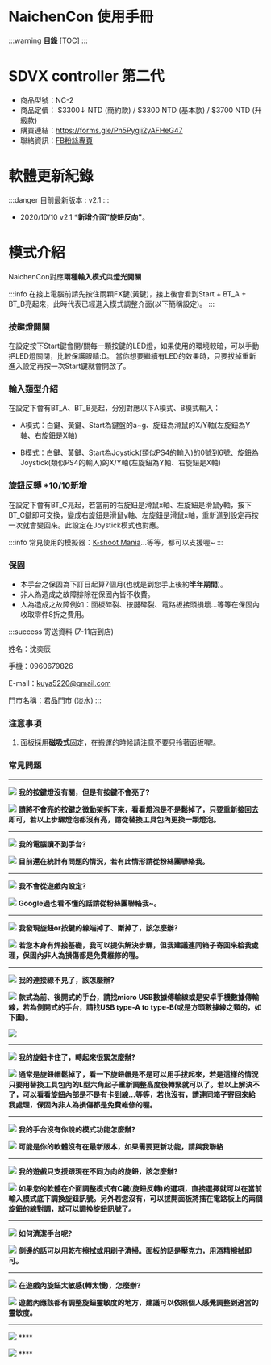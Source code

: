 # NaichenCon 使用手冊

:::warning
**目錄**
[TOC]
:::

# SDVX controller 第二代

* 商品型號：NC-2
* 商品定價： $3300↓ NTD (簡約款) / $3300 NTD (基本款) / $3700 NTD (升級款)
* 購買連結：https://forms.gle/Pn5Pygji2yAFHeG47
* 聯絡資訊：[FB粉絲專頁](https://www.facebook.com/NaichenCon/)

# 軟體更新紀錄

:::danger
目前最新版本 : v2.1
:::

* 2020/10/10 v2.1 ***新增介面"旋鈕反向"**。

# 模式介紹

NaichenCon對應**兩種輸入模式**與**燈光開關**

:::info
在接上電腦前請先按住兩顆FX鍵(黃鍵)，接上後會看到Start + BT_A + BT_B亮起來，此時代表已經進入模式調整介面(以下簡稱設定)。
:::

### 按鍵燈開關

在設定按下Start鍵會開/關每一顆按鍵的LED燈，如果使用的環境較暗，可以手動把LED燈關閉，比較保護眼睛:D。
當你想要繼續有LED的效果時，只要拔掉重新進入設定再按一次Start鍵就會開啟了。

### 輸入類型介紹

在設定下會有BT_A、BT_B亮起，分別對應以下A模式、B模式輸入：

* A模式：白鍵、黃鍵、Start為鍵盤的a~g、旋鈕為滑鼠的X/Y軸(左旋鈕為Y軸、右旋鈕是X軸)

* B模式：白鍵、黃鍵、Start為Joystick(類似PS4的輸入)的0號到6號、旋鈕為Joystick(類似PS4的輸入)的X/Y軸(左旋鈕為Y軸、右旋鈕是X軸)

### 旋鈕反轉 *10/10新增

在設定下會有BT_C亮起，若當前的右旋鈕是滑鼠x軸、左旋鈕是滑鼠y軸，按下BT_C鍵即可交換，變成右旋鈕是滑鼠y軸、左旋鈕是滑鼠x軸，重新進到設定再按一次就會變回來。此設定在Joystick模式也對應。

:::info
常見使用的模擬器：[K-shoot Mania](https://www.kshootmania.com/)...等等，都可以支援喔~
:::

### 保固

* 本手台之保固為下訂日起算7個月(也就是到您手上後約**半年期間**)。
* 非人為造成之故障排除在保固內皆不收費。
* 人為造成之故障例如：面板碎裂、按鍵碎裂、電路板接頭損壞...等等在保固內收取零件8折之費用。

:::success
寄送資料 (7-11店到店)

姓名：沈奕辰

手機：0960679826

E-mail：kuya5220@gmail.com

門市名稱：君品門市 (淡水)
:::


### 注意事項

1. 面板採用**磁吸式**固定，在搬運的時候請注意不要只拎著面板喔!。

### 常見問題

---

![](https://i.imgur.com/hAHqyHg.png) **我的按鍵燈沒有關，但是有按鍵不會亮了?**


![](https://i.imgur.com/Iggxffx.png) **請將不會亮的按鍵之微動架拆下來，看看燈泡是不是鬆掉了，只要重新接回去即可，若以上步驟燈泡都沒有亮，請從替換工具包內更換一顆燈泡。**


---

![](https://i.imgur.com/hAHqyHg.png) **我的電腦讀不到手台?**


![](https://i.imgur.com/Iggxffx.png) **目前還在統計有問題的情況，若有此情形請從粉絲團聯絡我。**

---

![](https://i.imgur.com/hAHqyHg.png) **我不會從遊戲內設定?**


![](https://i.imgur.com/Iggxffx.png) **Google過也看不懂的話請從粉絲團聯絡我~。**

---

![](https://i.imgur.com/hAHqyHg.png) **我發現旋鈕or按鍵的線端掉了、斷掉了，該怎麼辦?**


![](https://i.imgur.com/Iggxffx.png) **若您本身有焊接基礎，我可以提供解決步驟，但我建議連同箱子寄回來給我處理，保固內非人為損傷都是免費維修的喔。**

---

![](https://i.imgur.com/hAHqyHg.png) **我的連接線不見了，該怎麼辦?**


![](https://i.imgur.com/Iggxffx.png) **款式為前、後開式的手台，請找micro USB數據傳輸線或是安卓手機數據傳輸線，若為側開式的手台，請找USB type-A to type-B(或是方頭數據線之類的，如下圖)。**

![](https://i.imgur.com/ssotdX8.png)

---

![](https://i.imgur.com/hAHqyHg.png) **我的旋鈕卡住了，轉起來很緊怎麼辦?**


![](https://i.imgur.com/Iggxffx.png) **通常是旋鈕帽鬆掉了，看一下旋鈕帽是不是可以用手拔起來，若是這樣的情況只要用替換工具包內的L型六角起子重新調整高度後轉緊就可以了。若以上解決不了，可以看看旋鈕內部是不是有卡到線...等等，若也沒有，請連同箱子寄回來給我處理，保固內非人為損傷都是免費維修的喔。**

---

![](https://i.imgur.com/hAHqyHg.png) **我的手台沒有你說的模式功能怎麼辦?**


![](https://i.imgur.com/Iggxffx.png) **可能是你的軟體沒有在最新版本，如果需要更新功能，請與我聯絡**

---

![](https://i.imgur.com/hAHqyHg.png) **我的遊戲只支援跟現在不同方向的旋鈕，該怎麼辦?**


![](https://i.imgur.com/Iggxffx.png) **如果您的軟體在介面調整模式有C鍵(旋鈕反轉)的選項，直接選擇就可以在當前輸入模式底下調換旋鈕訊號。另外若您沒有，可以拔開面板將插在電路板上的兩個旋鈕的線對調，就可以調換旋鈕訊號了。**

---

![](https://i.imgur.com/hAHqyHg.png) **如何清潔手台呢?**


![](https://i.imgur.com/Iggxffx.png) **側邊的話可以用乾布擦拭或用刷子清掃。面板的話是壓克力，用酒精擦拭即可。**

---

![](https://i.imgur.com/hAHqyHg.png) **在遊戲內旋鈕太敏感(轉太慢)，怎麼辦?**


![](https://i.imgur.com/Iggxffx.png) **遊戲內應該都有調整旋鈕靈敏度的地方，建議可以依照個人感覺調整到適當的靈敏度。**

---

![](https://i.imgur.com/hAHqyHg.png) ****


![](https://i.imgur.com/Iggxffx.png) ****



